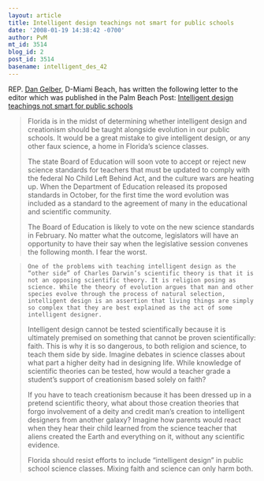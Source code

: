 ```yaml
---
layout: article
title: Intelligent design teachings not smart for public schools
date: '2008-01-19 14:38:42 -0700'
author: PvM
mt_id: 3514
blog_id: 2
post_id: 3514
basename: intelligent_des_42
---
```

REP. [Dan Gelber](http://www.myfloridahouse.com/Sections/Representatives/details.aspx?MemberId=4225),  D-Miami Beach, has written the following letter to the editor which was published in the Palm Beach Post: [    Intelligent design teachings not smart for public schools](http://www.palmbeachpost.com/opinion/content/opinion/epaper/2008/01/19/a15a_edletters_0119.html)

> Florida is in the midst of determining whether intelligent design and creationism should be taught alongside evolution in our public schools. It would be a great mistake to give intelligent design, or any other faux science, a home in Florida’s science classes.
> 
> The state Board of Education will soon vote to accept or reject new science standards for teachers that must be updated to comply with the federal No Child Left Behind Act, and the culture wars are heating up. When the Department of Education released its proposed standards in October, for the first time the word evolution was included as a standard to the agreement of many in the educational and scientific community.
> 
> The Board of Education is likely to vote on the new science standards in February. No matter what the outcome, legislators will have an opportunity to have their say when the legislative session convenes the following month. I fear the worst.

>     One of the problems with teaching intelligent design as the “other side” of Charles Darwin’s scientific theory is that it is not an opposing scientific theory. It is religion posing as science. While the theory of evolution argues that man and other species evolve through the process of natural selection, intelligent design is an assertion that living things are simply so complex that they are best explained as the act of some intelligent designer.
> 
> Intelligent design cannot be tested scientifically because it is ultimately premised on something that cannot be proven scientifically: faith. This is why it is so dangerous, to both religion and science, to teach them side by side. Imagine debates in science classes about what part a higher deity had in designing life. While knowledge of scientific theories can be tested, how would a teacher grade a student’s support of creationism based solely on faith?
> 
> If you have to teach creationism because it has been dressed up in a pretend scientific theory, what about those creation theories that forgo involvement of a deity and credit man’s creation to intelligent designers from another galaxy? Imagine how parents would react when they hear their child learned from the science teacher that aliens created the Earth and everything on it, without any scientific evidence.
> 
> Florida should resist efforts to include “intelligent design” in public school science classes. Mixing faith and science can only harm both.
